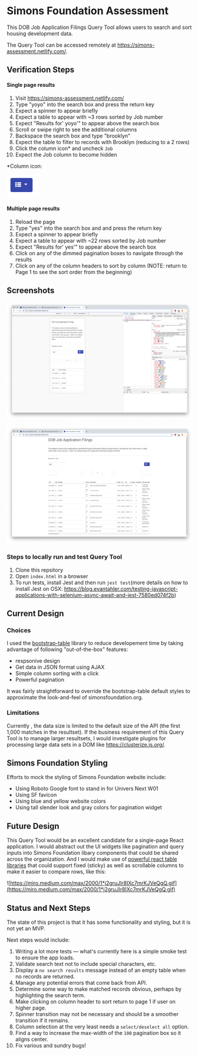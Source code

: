 # Simons Foundation Assessment

This DOB Job Application Filings Query Tool allows users to search and sort  housing development data.

The Query Tool can be accessed remotely at https://simons-assessment.netlify.com/.



## Verification Steps

#### Single page results

1. Visit https://simons-assessment.netlify.com/
2. Type "yoyo" into the search box and press the return key
3. Expect a spinner to appear briefly
4. Expect a table to appear with ~3 rows sorted by Job number
5. Expect "Results for' yoyo'" to appear above the search box
6. Scroll or swipe right to see the additional columns
7. Backspace the search box and type "brooklyn"
8. Expect the table to filter to records with Brooklyn (reducing to a 2 rows)
9. Click the column icon* and uncheck `Job`
10. Expect the Job column to become hidden



*Column icon:

![simons-column-icon-screenshot](images/simons-column-icon-screenshot.png)



#### Multiple page results

1. Reload the page
2. Type "yes" into the search box and and press the return key
3. Expect a spinner to appear briefly
4. Expect a table to appear with ~22 rows sorted by Job number
5. Expect "Results for' yes'" to appear above the search box
6. Click on any of the dimmed pagination boxes to navigate through the results
7. Click on any of the column headers to sort by column (NOTE: return to Page 1 to see the sort order from the beginning)



## Screenshots

![Screen Shot 2019-07-23 at 1.05.41 AM](images/simons-mobile-screenshot.png)

![Screen Shot 2019-07-23 at 1.04.53 AM](images/simons-desktop-screenshot.png)

### Steps to locally run and test Query Tool

1. Clone this repsitory
2. Open `index.html` in a browser
3. To run tests, install Jest and then run `jest test`(more details on how to install Jest on OSX: https://blog.evantahler.com/testing-javascript-applications-with-selenium-async-await-and-jest-7580ed074f2b)



## Current Design

### Choices

I used the [bootstrap-table](https://bootstrap-table.com) library to reduce developement time by taking advantage of following "out-of-the-box" features:

- respsonive design
- Get data in JSON format using AJAX
- Simple column sorting with a click
- Powerful pagination

It was fairly straightforward to override the bootstrap-table default styles to approximate the look-and-feel of simonsfoundation.org.

### Limitations

Currently , the data size is limited to the default size of the API (the first 1,000 matches in the resultset). If the business requirement of this Query Tool is to manage larger resultsets, I would investigate plugins for processing large data sets in a DOM like https://clusterize.js.org/.



## Simons Foundation Styling

Efforts to mock the styling of Simons Foundation website include:

- Using Roboto Google font to stand in for Univers Next W01
- Using SF favicon
- Using blue and yellow website colors
- Using tall slender look and gray colors for pagination widget



## Future Design

This Query Tool would be an excellent candidate for a single-page React application. I would abstract out the UI widgets like pagination and query inputs into Simons Foundation libary components that could be shared across the organization. And I would make use of [powerful react table libraries](https://techblog.commercetools.com/advanced-data-tables-in-react-dbe33f8345ab?gi=9c6163f9e618) that could support fixed (sticky) as well as scrollable columns to make it easier to compare rows, like this:

![https://miro.medium.com/max/2000/1*j2gruJlr8IXc7mrKJVeQgQ.gif](https://miro.medium.com/max/2000/1*j2gruJlr8IXc7mrKJVeQgQ.gif)



## Status and Next Steps

The state of this project is that it has some functionality and styling, but it is not yet an MVP.

Next steps would include:

1. Writing a lot more tests — what's currently here is a simple smoke test to ensure the app loads.
2. Validate search text not to include special characters, etc.
3. Display a `no search results` message instead of an empty table when no records are returned.
4. Manage any potential errors that come back from API.
5. Determine some way to make matched records obvious, perhaps by highlighting the search term.
6. Make clicking on column header to sort return to page 1 if user on higher page.
7. Spinner transition may not be necessary and should be a smoother transition if it remains.
8. Column selection at the very least needs a `select/deselect all` option.
9. Find a way to increase the max-width of the `100` pagination box so it aligns center.
9. Fix various and sundry bugs!
